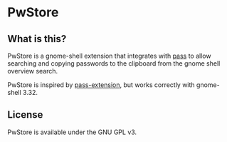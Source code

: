 # PwStore

## What is this?

PwStore is a gnome-shell extension that integrates with
[pass](https://www.passwordstore.org) to allow searching and copying passwords
to the clipboard from the gnome shell overview search.

PwStore is inspired by [pass-extension](https://github.com/mcat95/pass-extension/pulls), but works correctly with gnome-shell 3.32.

## License

PwStore is available under the GNU GPL v3.

